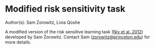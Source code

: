 # Modified risk sensitivity task

Author(s): Sam Zorowitz, Livia Qoshe

A modified version of the risk sensitive learning task ([Niv et al. 2012](https://doi.org/10.1523/JNEUROSCI.5498-10.2012)) developed by Sam Zorowitz. Contact Sam (zorowitz@princeton.edu) for more details.
